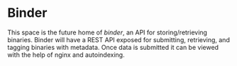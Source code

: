 # Binder
This space is the future home of *binder*, an API for storing/retrieving
binaries.  Binder will have a REST API exposed for submitting, retrieving,
and tagging binaries with metadata.  Once data is submitted it can be
viewed with the help of nginx and autoindexing.
